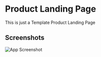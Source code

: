 
# Product Landing Page

This is just a Template Product Landing Page


## Screenshots

![App Screenshot](https://i.ibb.co/FJZqvHD/screenshot.png)


